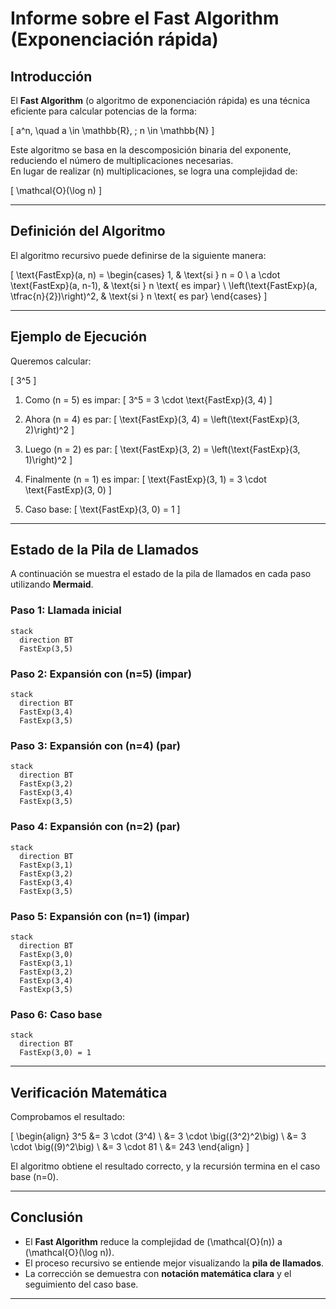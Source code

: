 # Informe sobre el Fast Algorithm (Exponenciación rápida)

## Introducción

El **Fast Algorithm** (o algoritmo de exponenciación rápida) es una técnica eficiente para calcular potencias de la forma:

\[
a^n, \quad a \in \mathbb{R}, \; n \in \mathbb{N}
\]

Este algoritmo se basa en la descomposición binaria del exponente, reduciendo el número de multiplicaciones necesarias.  
En lugar de realizar \(n\) multiplicaciones, se logra una complejidad de:

\[
\mathcal{O}(\log n)
\]

---

## Definición del Algoritmo

El algoritmo recursivo puede definirse de la siguiente manera:

\[
\text{FastExp}(a, n) =
\begin{cases}
1, & \text{si } n = 0 \\
a \cdot \text{FastExp}(a, n-1), & \text{si } n \text{ es impar} \\
\left(\text{FastExp}(a, \tfrac{n}{2})\right)^2, & \text{si } n \text{ es par}
\end{cases}
\]

---

## Ejemplo de Ejecución

Queremos calcular:

\[
3^5
\]

1. Como \(n = 5\) es impar:
   \[
   3^5 = 3 \cdot \text{FastExp}(3, 4)
   \]

2. Ahora \(n = 4\) es par:
   \[
   \text{FastExp}(3, 4) = \left(\text{FastExp}(3, 2)\right)^2
   \]

3. Luego \(n = 2\) es par:
   \[
   \text{FastExp}(3, 2) = \left(\text{FastExp}(3, 1)\right)^2
   \]

4. Finalmente \(n = 1\) es impar:
   \[
   \text{FastExp}(3, 1) = 3 \cdot \text{FastExp}(3, 0)
   \]

5. Caso base:
   \[
   \text{FastExp}(3, 0) = 1
   \]

---

## Estado de la Pila de Llamados

A continuación se muestra el estado de la pila de llamados en cada paso utilizando **Mermaid**.

### Paso 1: Llamada inicial
```mermaid
stack
  direction BT
  FastExp(3,5)
```

### Paso 2: Expansión con \(n=5\) (impar)
```mermaid
stack
  direction BT
  FastExp(3,4)
  FastExp(3,5)
```

### Paso 3: Expansión con \(n=4\) (par)
```mermaid
stack
  direction BT
  FastExp(3,2)
  FastExp(3,4)
  FastExp(3,5)
```

### Paso 4: Expansión con \(n=2\) (par)
```mermaid
stack
  direction BT
  FastExp(3,1)
  FastExp(3,2)
  FastExp(3,4)
  FastExp(3,5)
```

### Paso 5: Expansión con \(n=1\) (impar)
```mermaid
stack
  direction BT
  FastExp(3,0)
  FastExp(3,1)
  FastExp(3,2)
  FastExp(3,4)
  FastExp(3,5)
```

### Paso 6: Caso base
```mermaid
stack
  direction BT
  FastExp(3,0) = 1
```

---

## Verificación Matemática

Comprobamos el resultado:

\[
\begin{align}
3^5 &= 3 \cdot (3^4) \\
&= 3 \cdot \big((3^2)^2\big) \\
&= 3 \cdot \big((9)^2\big) \\
&= 3 \cdot 81 \\
&= 243
\end{align}
\]

El algoritmo obtiene el resultado correcto, y la recursión termina en el caso base \(n=0\).

---

## Conclusión

- El **Fast Algorithm** reduce la complejidad de \(\mathcal{O}(n)\) a \(\mathcal{O}(\log n)\).
- El proceso recursivo se entiende mejor visualizando la **pila de llamados**.
- La corrección se demuestra con **notación matemática clara** y el seguimiento del caso base.

---
